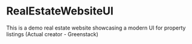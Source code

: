 # RealEstateWebsiteUI
This is a demo real estate website showcasing a modern UI for property listings (Actual creator - Greenstack)
